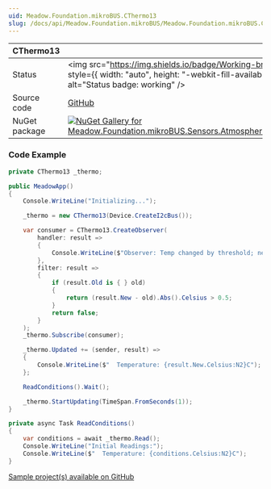 ```yaml
---
uid: Meadow.Foundation.mikroBUS.CThermo13
slug: /docs/api/Meadow.Foundation.mikroBUS/Meadow.Foundation.mikroBUS.CThermo13
---
```


| CThermo13 | |
|--------|--------|
| Status | <img src="https://img.shields.io/badge/Working-brightgreen" style={{ width: "auto", height: "-webkit-fill-available" }} alt="Status badge: working" /> |
| Source code | [GitHub](https://github.com/WildernessLabs/Meadow.Foundation.MikroBus/tree/main/Source/CThermo13) |
| NuGet package | <a href="https://www.nuget.org/packages/Meadow.Foundation.mikroBUS.Sensors.Atmospheric.CThermo13/" target="_blank"><img src="https://img.shields.io/nuget/v/Meadow.Foundation.mikroBUS.Sensors.Atmospheric.CThermo13.svg?label=Meadow.Foundation.mikroBUS.Sensors.Atmospheric.CThermo13" alt="NuGet Gallery for Meadow.Foundation.mikroBUS.Sensors.Atmospheric.CThermo13" /></a> |
### Code Example

```csharp
private CThermo13 _thermo;

public MeadowApp()
{
    Console.WriteLine("Initializing...");

    _thermo = new CThermo13(Device.CreateI2cBus());

    var consumer = CThermo13.CreateObserver(
        handler: result =>
        {
            Console.WriteLine($"Observer: Temp changed by threshold; new temp: {result.New.Celsius:N2}C, old: {result.Old?.Celsius:N2}C");
        },
        filter: result =>
        {
            if (result.Old is { } old)
            {
                return (result.New - old).Abs().Celsius > 0.5;
            }
            return false;
        }
    );
    _thermo.Subscribe(consumer);

    _thermo.Updated += (sender, result) =>
    {
        Console.WriteLine($"  Temperature: {result.New.Celsius:N2}C");
    };

    ReadConditions().Wait();

    _thermo.StartUpdating(TimeSpan.FromSeconds(1));
}

private async Task ReadConditions()
{
    var conditions = await _thermo.Read();
    Console.WriteLine("Initial Readings:");
    Console.WriteLine($"  Temperature: {conditions.Celsius:N2}C");
}

```

[Sample project(s) available on GitHub](https://github.com/WildernessLabs/Meadow.Foundation.MikroBus/tree/main/Source/CThermo13/Sample/CThermo13_Sample)

